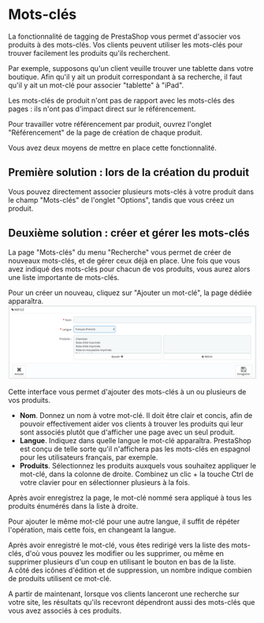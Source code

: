 # Mots-clés

La fonctionnalité de tagging de PrestaShop vous permet d'associer vos produits à des mots-clés. Vos clients peuvent utiliser les mots-clés pour trouver facilement les produits qu'ils recherchent.

Par exemple, supposons qu'un client veuille trouver une tablette dans votre boutique. Afin qu'il y ait un produit correspondant à sa recherche, il faut qu'il y ait un mot-clé pour associer "tablette" à "iPad".

Les mots-clés de produit n'ont pas de rapport avec les mots-clés des pages : ils n'ont pas d'impact direct sur le référencement.

Pour travailler votre référencement par produit, ouvrez l'onglet "Référencement" de la page de création de chaque produit.

Vous avez deux moyens de mettre en place cette fonctionnalité.

## Première solution : lors de la création du produit <a id="Mots-cl&#xE9;s-Premi&#xE8;resolution:lorsdelacr&#xE9;ationduproduit"></a>

Vous pouvez directement associer plusieurs mots-clés à votre produit dans le champ "Mots-clés" de l'onglet "Options", tandis que vous créez un produit. 

## Deuxième solution : créer et gérer les mots-clés <a id="Mots-cl&#xE9;s-Deuxi&#xE8;mesolution:cr&#xE9;eretg&#xE9;rerlesmots-cl&#xE9;s"></a>

La page "Mots-clés" du menu "Recherche" vous permet de créer de nouveaux mots-clés, et de gérer ceux déjà en place. Une fois que vous avez indiqué des mots-clés pour chacun de vos produits, vous aurez alors une liste importante de mots-clés.

Pour un créer un nouveau, cliquez sur "Ajouter un mot-clé", la page dédiée apparaîtra.![](../../../../.gitbook/assets/52298442.png)

Cette interface vous permet d'ajouter des mots-clés à un ou plusieurs de vos produits.

* **Nom**. Donnez un nom à votre mot-clé. Il doit être clair et concis, afin de pouvoir effectivement aider vos clients à trouver les produits qui leur sont associés plutôt que d'afficher une page avec un seul produit.
* **Langue**. Indiquez dans quelle langue le mot-clé apparaîtra. PrestaShop est conçu de telle sorte qu'il n'affichera pas les mots-clés en espagnol pour les utilisateurs français, par exemple.
* **Produits**. Sélectionnez les produits auxquels vous souhaitez appliquer le mot-clé, dans la colonne de droite. Combinez un clic + la touche Ctrl de votre clavier pour en sélectionner plusieurs à la fois.

Après avoir enregistrez la page, le mot-clé nommé sera appliqué à tous les produits énumérés dans la liste à droite.

Pour ajouter le même mot-clé pour une autre langue, il suffit de répéter l'opération, mais cette fois, en changeant la langue.

Après avoir enregistré le mot-clé, vous êtes redirigé vers la liste des mots-clés, d'où vous pouvez les modifier ou les supprimer, ou même en supprimer plusieurs d'un coup en utilisant le bouton en bas de la liste.  
A côté des icônes d'édition et de suppression, un nombre indique combien de produits utilisent ce mot-clé.

A partir de maintenant, lorsque vos clients lanceront une recherche sur votre site, les résultats qu'ils recevront dépendront aussi des mots-clés que vous avez associés à ces produits.

